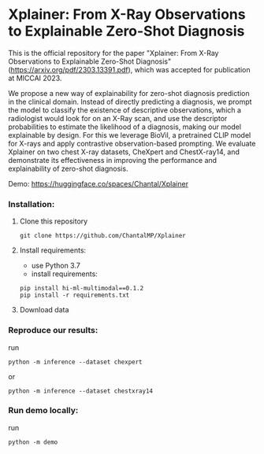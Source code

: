 # Xplainer: From X-Ray Observations to Explainable Zero-Shot Diagnosis

This is the official repository for the paper "Xplainer: From X-Ray Observations to Explainable Zero-Shot Diagnosis" (https://arxiv.org/pdf/2303.13391.pdf), which was accepted for publication at MICCAI 2023. 

We propose a new way of explainability for zero-shot diagnosis prediction in the clinical domain. Instead of directly predicting a diagnosis, we prompt the model to classify the existence of descriptive observations, which a radiologist would look for on an X-Ray scan, and use the descriptor probabilities to estimate the likelihood of a diagnosis, making our model explainable by design. For this we leverage BioVil, a pretrained CLIP model for X-rays and apply contrastive observation-based prompting. We evaluate Xplainer on two chest X-ray
datasets, CheXpert and ChestX-ray14, and demonstrate its effectiveness
in improving the performance and explainability of zero-shot diagnosis.

Demo: https://huggingface.co/spaces/Chantal/Xplainer

### Installation:
1. Clone this repository
   ```
   git clone https://github.com/ChantalMP/Xplainer
   ```
2. Install requirements:
   
   - use Python 3.7
   - install requirements:
   ```
   pip install hi-ml-multimodal==0.1.2
   pip install -r requirements.txt
   ```
   
3. Download data

### Reproduce our results:
run
```
python -m inference --dataset chexpert
```
or
```
python -m inference --dataset chestxray14
```

### Run demo locally:
run
```
python -m demo
```

